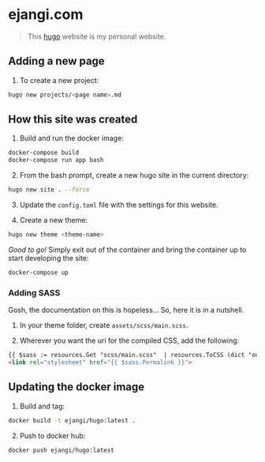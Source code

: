 # ejangi.com

> This [hugo](https://gohugo.io) website is my personal website.

## Adding a new page

1) To create a new project:

```bash
hugo new projects/<page name>.md
```

## How this site was created

1) Build and run the docker image:

```bash
docker-compose build
docker-compose run app bash
```

2) From the bash prompt, create a new hugo site in the current directory:

```bash
hugo new site . --force
```

3) Update the `config.toml` file with the settings for this website.

4) Create a new theme:

```bash
hugo new theme <theme-name>
```

*Good to go!* Simply exit out of the container and bring the container up to start developing the site:

```bash
docker-compose up
```

### Adding SASS

Gosh, the documentation on this is hopeless... So, here it is in a nutshell.

1) In your theme folder, create `assets/scss/main.scss`.

2) Wherever you want the uri for the compiled CSS, add the following:

```html
{{ $sass := resources.Get "scss/main.scss"  | resources.ToCSS (dict "outputStyle" "compressed") | fingerprint }}
<link rel="stylesheet" href="{{ $sass.Permalink }}">
```

## Updating the docker image

1) Build and tag:

```bash
docker build -t ejangi/hugo:latest .
```

2) Push to docker hub:

```bash
docker push ejangi/hugo:latest
```